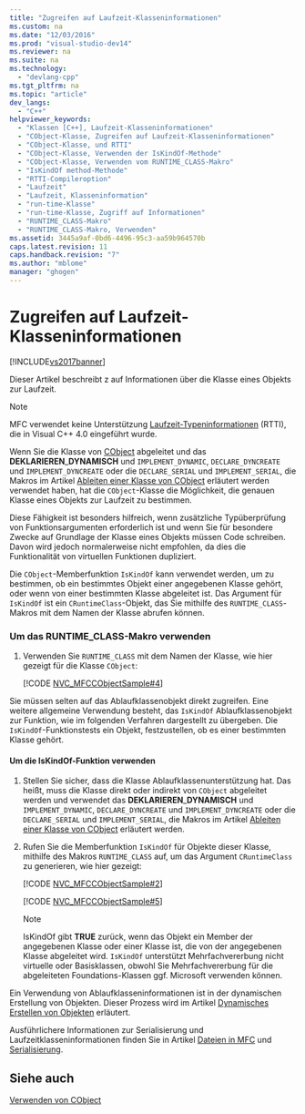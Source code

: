 ```yaml
---
title: "Zugreifen auf Laufzeit-Klasseninformationen"
ms.custom: na
ms.date: "12/03/2016"
ms.prod: "visual-studio-dev14"
ms.reviewer: na
ms.suite: na
ms.technology: 
  - "devlang-cpp"
ms.tgt_pltfrm: na
ms.topic: "article"
dev_langs: 
  - "C++"
helpviewer_keywords: 
  - "Klassen [C++], Laufzeit-Klasseninformationen"
  - "CObject-Klasse, Zugreifen auf Laufzeit-Klasseninformationen"
  - "CObject-Klasse, und RTTI"
  - "CObject-Klasse, Verwenden der IsKindOf-Methode"
  - "CObject-Klasse, Verwenden vom RUNTIME_CLASS-Makro"
  - "IsKindOf method-Methode"
  - "RTTI-Compileroption"
  - "Laufzeit"
  - "Laufzeit, Klasseninformation"
  - "run-time-Klasse"
  - "run-time-Klasse, Zugriff auf Informationen"
  - "RUNTIME_CLASS-Makro"
  - "RUNTIME_CLASS-Makro, Verwenden"
ms.assetid: 3445a9af-0bd6-4496-95c3-aa59b964570b
caps.latest.revision: 11
caps.handback.revision: "7"
ms.author: "mblome"
manager: "ghogen"
---
```

# Zugreifen auf Laufzeit-Klasseninformationen
[!INCLUDE[vs2017banner](../assembler/inline/includes/vs2017banner.md)]

Dieser Artikel beschreibt z auf Informationen über die Klasse eines Objekts zur Laufzeit.  
  
> [!NOTE]
>  MFC verwendet keine Unterstützung [Laufzeit\-Typeninformationen](../cpp/run-time-type-information.md) \(RTTI\), die in Visual C\+\+ 4.0 eingeführt wurde.  
  
 Wenn Sie die Klasse von [CObject](../mfc/reference/cobject-class.md) abgeleitet und das **DEKLARIEREN**\_**DYNAMISCH** und `IMPLEMENT_DYNAMIC`, `DECLARE_DYNCREATE` und `IMPLEMENT_DYNCREATE` oder die `DECLARE_SERIAL` und `IMPLEMENT_SERIAL`, die Makros im Artikel [Ableiten einer Klasse von CObject](../mfc/deriving-a-class-from-cobject.md) erläutert werden verwendet haben, hat die `CObject`\-Klasse die Möglichkeit, die genauen Klasse eines Objekts zur Laufzeit zu bestimmen.  
  
 Diese Fähigkeit ist besonders hilfreich, wenn zusätzliche Typüberprüfung von Funktionsargumenten erforderlich ist und wenn Sie für besondere Zwecke auf Grundlage der Klasse eines Objekts müssen Code schreiben.  Davon wird jedoch normalerweise nicht empfohlen, da dies die Funktionalität von virtuellen Funktionen dupliziert.  
  
 Die `CObject`\-Memberfunktion `IsKindOf` kann verwendet werden, um zu bestimmen, ob ein bestimmtes Objekt einer angegebenen Klasse gehört, oder wenn von einer bestimmten Klasse abgeleitet ist.  Das Argument für `IsKindOf` ist ein `CRuntimeClass`\-Objekt, das Sie mithilfe des `RUNTIME_CLASS`\-Makros mit dem Namen der Klasse abrufen können.  
  
### Um das RUNTIME\_CLASS\-Makro verwenden  
  
1.  Verwenden Sie `RUNTIME_CLASS` mit dem Namen der Klasse, wie hier gezeigt für die Klasse `CObject`:  
  
     [!CODE [NVC_MFCCObjectSample#4](../CodeSnippet/VS_Snippets_Cpp/NVC_MFCCObjectSample#4)]  
  
 Sie müssen selten auf das Ablaufklassenobjekt direkt zugreifen.  Eine weitere allgemeine Verwendung besteht, das `IsKindOf` Ablaufklassenobjekt zur Funktion, wie im folgenden Verfahren dargestellt zu übergeben.  Die `IsKindOf`\-Funktionstests ein Objekt, festzustellen, ob es einer bestimmten Klasse gehört.  
  
#### Um die IsKindOf\-Funktion verwenden  
  
1.  Stellen Sie sicher, dass die Klasse Ablaufklassenunterstützung hat.  Das heißt, muss die Klasse direkt oder indirekt von `CObject` abgeleitet werden und verwendet das **DEKLARIEREN**\_**DYNAMISCH** und `IMPLEMENT_DYNAMIC`, `DECLARE_DYNCREATE` und `IMPLEMENT_DYNCREATE` oder die `DECLARE_SERIAL` und `IMPLEMENT_SERIAL`, die Makros im Artikel [Ableiten einer Klasse von CObject](../mfc/deriving-a-class-from-cobject.md) erläutert werden.  
  
2.  Rufen Sie die Memberfunktion `IsKindOf` für Objekte dieser Klasse, mithilfe des Makros `RUNTIME_CLASS` auf, um das Argument `CRuntimeClass` zu generieren, wie hier gezeigt:  
  
     [!CODE [NVC_MFCCObjectSample#2](../CodeSnippet/VS_Snippets_Cpp/NVC_MFCCObjectSample#2)]  
  
     [!CODE [NVC_MFCCObjectSample#5](../CodeSnippet/VS_Snippets_Cpp/NVC_MFCCObjectSample#5)]  
  
    > [!NOTE]
    >  IsKindOf gibt **TRUE** zurück, wenn das Objekt ein Member der angegebenen Klasse oder einer Klasse ist, die von der angegebenen Klasse abgeleitet wird.  `IsKindOf` unterstützt Mehrfachvererbung nicht virtuelle oder Basisklassen, obwohl Sie Mehrfachvererbung für die abgeleiteten Foundations\-Klassen ggf. Microsoft verwenden können.  
  
 Ein Verwendung von Ablaufklasseninformationen ist in der dynamischen Erstellung von Objekten.  Dieser Prozess wird im Artikel [Dynamisches Erstellen von Objekten](../mfc/dynamic-object-creation.md) erläutert.  
  
 Ausführlichere Informationen zur Serialisierung und Laufzeitklasseninformationen finden Sie in Artikel [Dateien in MFC](../mfc/files-in-mfc.md) und [Serialisierung](../mfc/serialization-in-mfc.md).  
  
## Siehe auch  
 [Verwenden von CObject](../mfc/using-cobject.md)